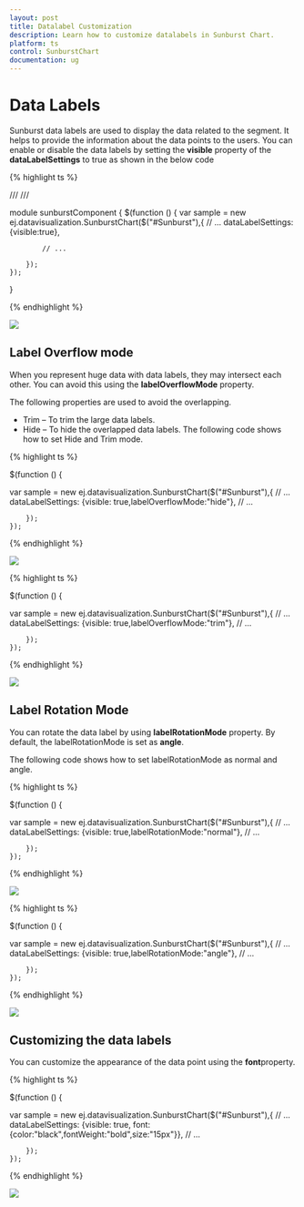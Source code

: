 ```yaml
---
layout: post
title: Datalabel Customization
description: Learn how to customize datalabels in Sunburst Chart.
platform: ts
control: SunburstChart
documentation: ug
---
```


# Data Labels 

Sunburst data labels are used to display the data related to the segment. It helps to provide the information about the data points to the users.
You can enable or disable the data labels by setting the **visible** property of the **dataLabelSettings** to true as shown in the below code

{% highlight ts %}

/// <reference path="tsfiles/jquery.d.ts" />
/// <reference path="tsfiles/ej.web.all.d.ts" />

module  sunburstComponent {
    $(function () {
        var sample = new ej.datavisualization.SunburstChart($("#Sunburst"),{
            // ...
         dataLabelSettings:{visible:true},	

            // ...

        });
    });
}

 {% endhighlight %}

![](DataLabel_images/DataLabel_img1.png)

## Label Overflow mode

When you represent huge data with data labels, they may intersect each other. You can avoid this using the **labelOverflowMode** property.

The following properties are used to avoid the overlapping.
*	Trim – To trim the large data labels.
*	Hide – To hide the overlapped data labels.
The following code shows how to set Hide and Trim mode.

{% highlight ts %}

 $(function () {
   
var sample = new ej.datavisualization.SunburstChart($("#Sunburst"),{
            // ...
	dataLabelSettings: {visible: true,labelOverflowMode:"hide"},
            // ...

        });
    });

 {% endhighlight %}

![](DataLabel_images/DataLabel_img2.png) 

{% highlight ts %}


 $(function () {

var sample = new ej.datavisualization.SunburstChart($("#Sunburst"),{
            // ...
	dataLabelSettings: {visible: true,labelOverflowMode:"trim"},
            // ...

        });
    });

 {% endhighlight %}

![](DataLabel_images/DataLabel_img3.png)

## Label Rotation Mode
You can rotate the data label by using **labelRotationMode** property. By default, the labelRotationMode is set as **angle**. 

The following code shows how to set labelRotationMode as normal and angle.

{% highlight ts %}

 $(function () {

var sample = new ej.datavisualization.SunburstChart($("#Sunburst"),{
            // ...
	dataLabelSettings: {visible: true,labelRotationMode:"normal"},
            // ...

        });
    });


 {% endhighlight %}

![](DataLabel_images/DataLabel_img4.png)

{% highlight ts %}

 $(function () {

var sample = new ej.datavisualization.SunburstChart($("#Sunburst"),{
            // ...
	          dataLabelSettings: {visible: true,labelRotationMode:"angle"},
            // ...

        });
    });

{% endhighlight %}

![](DataLabel_images/DataLabel_img5.png)
 
## Customizing the data labels
You can customize the appearance of the data point using the **font**property.


{% highlight ts %}

$(function () {

var sample = new ej.datavisualization.SunburstChart($("#Sunburst"),{
            // ...
	dataLabelSettings: {visible: true, font: {color:"black",fontWeight:"bold",size:"15px"}},
            // ...

        });
    });

{% endhighlight %}

![](DataLabel_images/DataLabel_img6.png)

